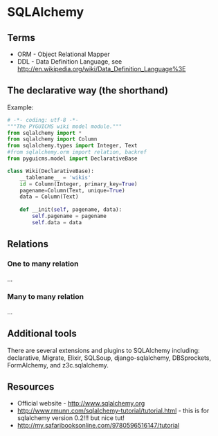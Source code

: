 # SQLAlchemy

## Terms

- ORM - Object Relational Mapper
- DDL - Data Definition Language, see <http://en.wikipedia.org/wiki/Data_Definition_Language%3E>

## The declarative way (the shorthand)

Example:

```python
# -*- coding: utf-8 -*-
"""The PYGUICMS wiki model module."""
from sqlalchemy import *
from sqlalchemy import Column
from sqlalchemy.types import Integer, Text
#from sqlalchemy.orm import relation, backref
from pyguicms.model import DeclarativeBase

class Wiki(DeclarativeBase):
    __tablename__ = 'wikis'
    id = Column(Integer, primary_key=True)
    pagename=Column(Text, unique=True)
    data = Column(Text)
    
    def __init(self, pagename, data):
        self.pagename = pagename
        self.data = data
```

## Relations

### One to many relation

...

### Many to many relation

...

## Additional tools

There are several extensions and plugins to SQLAlchemy including: declarative, Migrate, Elixir, SQLSoup, django-sqlalchemy, DBSprockets, FormAlchemy, and z3c.sqlalchemy.

## Resources

* Official website - <http://www.sqlalchemy.org>
* <http://www.rmunn.com/sqlalchemy-tutorial/tutorial.html> - this is for sqlalchemy version 0.2!!! but nice tut!
* <http://my.safaribooksonline.com/9780596516147/tutorial>
